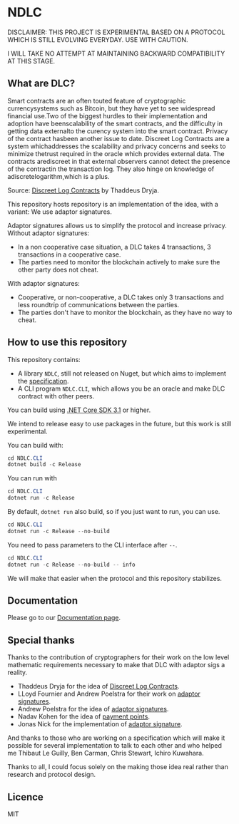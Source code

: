 # NDLC

DISCLAIMER: THIS PROJECT IS EXPERIMENTAL BASED ON A PROTOCOL WHICH IS STILL EVOLVING EVERYDAY. USE WITH CAUTION.

I WILL TAKE NO ATTEMPT AT MAINTAINING BACKWARD COMPATIBILITY AT THIS STAGE.

## What are DLC?

Smart contracts are an often touted feature of cryptographic currencysystems such as Bitcoin, but they have yet to see widespread financial use.Two of the biggest hurdles to their implementation and adoption have beenscalability of the smart contracts, and the difficulty in getting data externalto the curency system into the smart contract.  Privacy of the contract hasbeen  another  issue  to  date.   Discreet  Log  Contracts  are  a  system  whichaddresses  the  scalability  and  privacy  concerns  and  seeks  to  minimize  thetrust required in the oracle which provides external data.  The contracts arediscreet in that external observers cannot detect the presence of the contractin the transaction log.  They also hinge on knowledge of adiscretelogarithm,which is a plus.

Source: [Discreet Log Contracts](https://adiabat.github.io/dlc.pdf) by Thaddeus Dryja.

This repository hosts repository is an implementation of the idea, with a variant: We use adaptor signatures.

Adaptor signatures allows us to simplify the protocol and increase privacy.
Without adaptor signatures:
* In a non cooperative case situation, a DLC takes 4 transactions, 3 transactions in a cooperative case.
* The parties need to monitor the blockchain actively to make sure the other party does not cheat.

With adaptor signatures:
* Cooperative, or non-cooperative, a DLC takes only 3 transactions and less roundtrip of communications between the parties.
* The parties don't have to monitor the blockchain, as they have no way to cheat.

## How to use this repository

This repository contains:

* A library `NDLC`, still not released on Nuget, but which aims to implement the [specification](https://github.com/discreetlogcontracts/dlcspecs).
* A CLI program `NDLC.CLI`, which allows you be an oracle and make DLC contract with other peers.

You can build using [.NET Core SDK 3.1](https://dotnet.microsoft.com/download/dotnet-core/3.1) or higher.

We intend to release easy to use packages in the future, but this work is still experimental.

You can build with:

```csharp
cd NDLC.CLI
dotnet build -c Release
```

You can run with

```csharp
cd NDLC.CLI
dotnet run -c Release
```

By default, `dotnet run` also build, so if you just want to run, you can use.

```csharp
cd NDLC.CLI
dotnet run -c Release --no-build
```

You need to pass parameters to the CLI interface after `--`.

```csharp
cd NDLC.CLI
dotnet run -c Release --no-build -- info
```

We will make that easier when the protocol and this repository stabilizes.

## Documentation

Please go to our [Documentation page](docs/Concepts.md).

## Special thanks

Thanks to the contribution of cryptographers for their work on the low level mathematic requirements necessary to make that DLC with adaptor sigs a reality.

* Thaddeus Dryja for the idea of [Discreet Log Contracts](https://adiabat.github.io/dlc.pdf).
* LLoyd Fournier and Andrew Poelstra for their work on [adaptor signatures](https://github.com/LLFourn/one-time-VES/blob/master/main.pdf).
* Andrew Poelstra for the idea of [adaptor signatures](https://download.wpsoftware.net/bitcoin/wizardry/mw-slides/2018-05-18-l2/slides.pdf).
* Nadav Kohen for the idea of [payment points](https://diyhpl.us/wiki/transcripts/lightning-conference/2019/2019-10-20-nadav-kohen-payment-points/).
* Jonas Nick for the implementation of [adaptor signature](https://github.com/jonasnick/secp256k1/pull/14).

And thanks to those who are working on a specification which will make it possible for several implementation to talk to each other and who helped me Thibaut Le Guilly, Ben Carman, Chris Stewart, Ichiro Kuwahara.

Thanks to all, I could focus solely on the making those idea real rather than research and protocol design.

## Licence

MIT